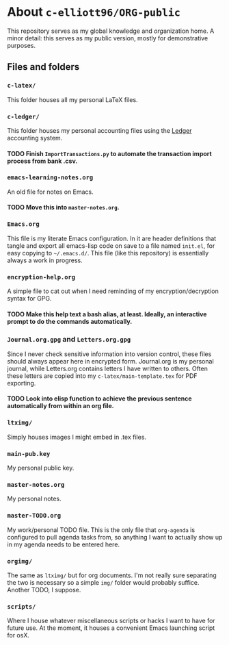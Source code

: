 # About `c-elliott96/ORG-public`
This repository serves as my global knowledge and *org*anization home. A minor detail: this serves as my public version, mostly for demonstrative purposes.
## Files and folders
### `c-latex/`
This folder houses all my personal LaTeX files.
### `c-ledger/`
This folder houses my personal accounting files using the [Ledger](https://www.ledger-cli.org/) accounting system. 
#### TODO Finish `ImportTransactions.py` to automate the transaction import process from bank .csv.
### `emacs-learning-notes.org`
An old file for notes on Emacs.
#### TODO Move this into `master-notes.org`.
### `Emacs.org`
This file is my literate Emacs configuration. In it are header definitions that tangle and export all emacs-lisp code on save to a file named `init.el`, for easy copying to `~/.emacs.d/`. This file (like this repository) is essentially always a work in progress.
### `encryption-help.org`
A simple file to cat out when I need reminding of my encryption/decryption syntax for GPG.
#### TODO Make this help text a bash alias, at least. Ideally, an interactive prompt to do the commands automatically.
### `Journal.org.gpg` and `Letters.org.gpg`
Since I never check sensitive information into version control, these files should always appear here in encrypted form. Journal.org is my personal journal, while Letters.org contains letters I have written to others. Often these letters are copied into my `c-latex/main-template.tex` for PDF exporting.
#### TODO Look into elisp function to achieve the previous sentence automatically from within an org file.
### `ltximg/` 
Simply houses images I might embed in .tex files.
### `main-pub.key` 
My personal public key.
### `master-notes.org`
My personal notes.
### `master-TODO.org`
My work/personal TODO file. This is the only file that `org-agenda` is configured to pull agenda tasks from, so anything I want to actually show up in my agenda needs to be entered here.
### `orgimg/`
The same as `ltximg/` but for org documents. I'm not really sure separating the two is necessary so a simple `img/` folder would probably suffice. Another TODO, I suppose.
### `scripts/`
Where I house whatever miscellaneous scripts or hacks I want to have for future use. At the moment, it houses a convenient Emacs launching script for osX.
